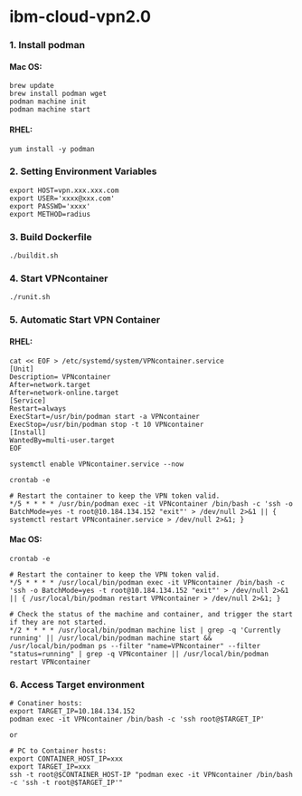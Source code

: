 # ibm-cloud-vpn2.0

### 1. Install podman

#### Mac OS:
~~~
brew update
brew install podman wget
podman machine init
podman machine start
~~~

#### RHEL:
~~~
yum install -y podman
~~~

### 2. Setting Environment Variables

~~~
export HOST=vpn.xxx.xxx.com
export USER='xxxx@xxx.com'
export PASSWD='xxxx'
export METHOD=radius
~~~

### 3. Build Dockerfile

~~~
./buildit.sh
~~~

### 4. Start VPNcontainer

~~~
./runit.sh 
~~~


### 5. Automatic Start VPN Container

#### RHEL:
~~~
cat << EOF > /etc/systemd/system/VPNcontainer.service
[Unit]
Description= VPNcontainer
After=network.target
After=network-online.target
[Service]
Restart=always
ExecStart=/usr/bin/podman start -a VPNcontainer
ExecStop=/usr/bin/podman stop -t 10 VPNcontainer
[Install]
WantedBy=multi-user.target
EOF
~~~
~~~
systemctl enable VPNcontainer.service --now
~~~
~~~
crontab -e
~~~
~~~
# Restart the container to keep the VPN token valid.
*/5 * * * * /usr/bin/podman exec -it VPNcontainer /bin/bash -c 'ssh -o BatchMode=yes -t root@10.184.134.152 "exit"' > /dev/null 2>&1 || { systemctl restart VPNcontainer.service > /dev/null 2>&1; }
~~~

#### Mac OS:
~~~
crontab -e
~~~
~~~
# Restart the container to keep the VPN token valid.
*/5 * * * * /usr/local/bin/podman exec -it VPNcontainer /bin/bash -c 'ssh -o BatchMode=yes -t root@10.184.134.152 "exit"' > /dev/null 2>&1 || { /usr/local/bin/podman restart VPNcontainer > /dev/null 2>&1; }

# Check the status of the machine and container, and trigger the start if they are not started.
*/2 * * * * /usr/local/bin/podman machine list | grep -q 'Currently running' || /usr/local/bin/podman machine start && /usr/local/bin/podman ps --filter "name=VPNcontainer" --filter "status=running" | grep -q VPNcontainer || /usr/local/bin/podman restart VPNcontainer
~~~


### 6. Access Target environment
~~~
# Conatiner hosts:
export TARGET_IP=10.184.134.152
podman exec -it VPNcontainer /bin/bash -c 'ssh root@$TARGET_IP'

or

# PC to Container hosts:
export CONTAINER_HOST_IP=xxx
export TARGET_IP=xxx
ssh -t root@$CONTAINER_HOST-IP "podman exec -it VPNcontainer /bin/bash -c 'ssh -t root@$TARGET_IP'"
~~~


